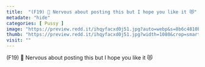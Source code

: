 ```yaml
---
title:  "(F19) 🌸 Nervous about posting this but I hope you like it 😻"
metadate: "hide"
categories: [ Pussy ]
image: "https://preview.redd.it/ihqyfacxd0j51.jpg?auto=webp&s=8b6c4810b6a535808912b5ec7ffcc4b58a03bd14"
thumb: "https://preview.redd.it/ihqyfacxd0j51.jpg?width=1080&crop=smart&auto=webp&s=3e332534a72828b0f9eebf5ce41bbfca03ba121b"
visit: ""
---
```

(F19) 🌸 Nervous about posting this but I hope you like it 😻
